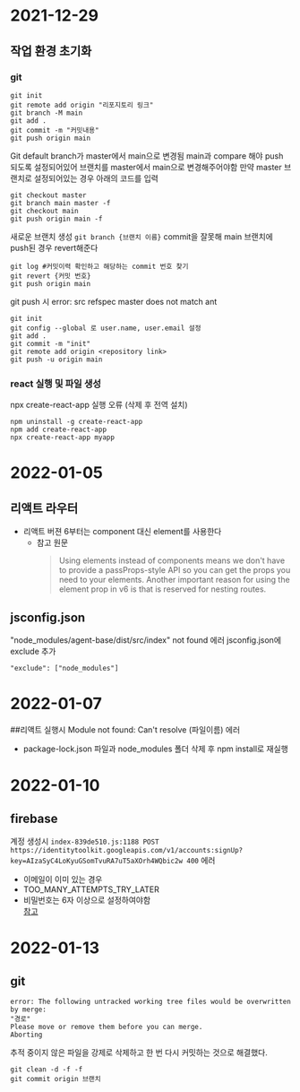 # 2021-12-29
## 작업 환경 초기화
### git
```
git init
git remote add origin "리포지토리 링크"
git branch -M main
git add .
git commit -m "커밋내용"
git push origin main
```
Git default branch가 master에서 main으로 변경됨 main과 compare 해야 push 되도록 설정되어있어 브랜치를 master에서 main으로 변경해주어야함
만약 master 브랜치로 설정되어있는 경우 아래의 코드를 입력

```
git checkout master
git branch main master -f
git checkout main
git push origin main -f
```

새로운 브랜치 생성 `git branch {브랜치 이름}`
commit을 잘못해 main 브랜치에 push된 경우 revert해준다

```
git log #커밋이력 확인하고 해당하는 commit 번호 찾기
git revert {커밋 번호}
git push origin main
```

git push 시 error: src refspec master does not match ant
```
git init
git config --global 로 user.name, user.email 설정
git add .
git commit -m "init"
git remote add origin <repository link>
git push -u origin main
```

### react 실행 및 파일 생성
npx create-react-app 실행 오류 (삭제 후 전역 설치)
```
npm uninstall -g create-react-app
npm add create-react-app
npx create-react-app myapp
```

# 2022-01-05
## 리액트 라우터
* 리액트 버젼 6부터는 component 대신 element를 사용한다
	* 참고 원문
		> Using elements instead of components means we don't have to provide a passProps-style API so you can get the props you need to your elements.
		> Another important reason for using the element prop in v6 is that <Route children> is reserved for nesting routes. 

## jsconfig.json
"node_modules/agent-base/dist/src/index" not found 에러
jsconfig.json에 exclude 추가

```
"exclude": ["node_modules"] 

```

# 2022-01-07
##리액트 실행시 Module not found: Can't resolve (파일이름) 에러 
* package-lock.json 파일과 node_modules 폴더 삭제 후 npm install로 재실행
	
# 2022-01-10
## firebase 
계정 생성시 `index-839de510.js:1188 POST https://identitytoolkit.googleapis.com/v1/accounts:signUp?key=AIzaSyC4LoKyuGSomTvuRA7uT5aXOrh4WQbic2w 400` 에러
* 이메일이 이미 있는 경우
* TOO_MANY_ATTEMPTS_TRY_LATER
* 비밀번호는 6자 이상으로 설정하여야함 <br>
<a href="https://stackoverflow.com/questions/69654703/getting-400-response-from-firebase-auth-rest-api">참고</a>

# 2022-01-13
## git
```
error: The following untracked working tree files would be overwritten by merge:
"경로"
Please move or remove them before you can merge.
Aborting
```
추적 중이지 않은 파일을 강제로 삭제하고 한 번 다시 커밋하는 것으로 해결했다.
```
git clean -d -f -f
git commit origin 브랜치
```

	
